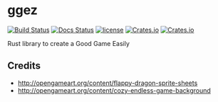 # ggez
[![Build Status](https://travis-ci.org/ggez/ggez.svg?branch=master)](https://travis-ci.org/ggez/ggez) [![Docs Status](https://docs.rs/ggez/badge.svg)](https://docs.rs/ggez) [![license](http://img.shields.io/badge/license-MIT-blue.svg)](https://github.com/svenstaro/ggez/blob/master/LICENSE) [![Crates.io](https://img.shields.io/crates/v/ggez.svg)](https://crates.io/crates/ggez) [![Crates.io](https://img.shields.io/crates/d/ggez.svg)](https://crates.io/crates/ggez)

Rust library to create a Good Game Easily

## Credits

* http://opengameart.org/content/flappy-dragon-sprite-sheets
* http://opengameart.org/content/cozy-endless-game-background
